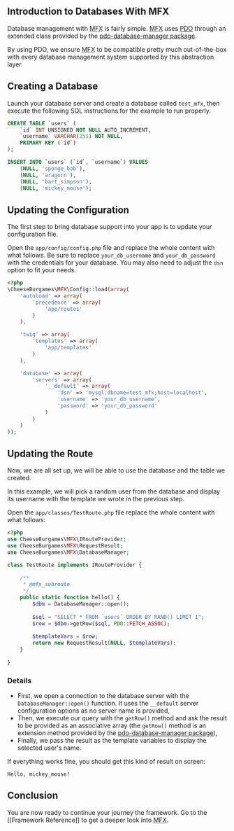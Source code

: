 ## Introduction to Databases With MFX

Database management with <abbr title="php-micro-framework in short">MFX</abbr> is fairly simple. <abbr title="php-micro-framework in short">MFX</abbr> uses [PDO](https://www.php.net/manual/en/book.pdo.php) through an extended class provided by the [pdo-database-manager package](https://packagist.org/packages/cheese-burgames/pdo-database-manager).

By using PDO, we ensure <abbr title="php-micro-framework in short">MFX</abbr> to be compatible pretty much out-of-the-box with every database management system supported by this abstraction layer.

## Creating a Database

Launch your database server and create a database called `test_mfx`, then execute the following SQL instructions for the example to run properly.

```sql
CREATE TABLE `users` (
	`id` INT UNSIGNED NOT NULL AUTO_INCREMENT,
	`username` VARCHAR(255) NOT NULL,
	PRIMARY KEY (`id`)
);

INSERT INTO `users` (`id`, `username`) VALUES
	(NULL, 'sponge_bob'),
	(NULL, 'aragorn'),
	(NULL, 'bart_simpson'),
	(NULL, 'mickey_mouse');
```

## Updating the Configuration

The first step to bring database support into your app is to update your configuration file.

Open the `app/config/config.php` file and replace the whole content with what follows. Be sure to replace `your_db_username` and `your_db_password` with the credentials for your database. You may also need to adjust the `dsn` option to fit your needs.

```php
<?php
\CheeseBurgames\MFX\Config::load(array(
	'autoload' => array(
		'precedence' => array(
			'app/routes'
		)
	),

	'twig' => array(
		'templates' => array(
			'app/templates'
		)
	),

	'database' => array(
		'servers' => array(
			'__default' => array(
				'dsn' => 'mysql:dbname=test_mfx;host=localhost',
				'username' => 'your_db_username',
				'password' => 'your_db_password'
			)
		)
	)
));
```

## Updating the Route

Now, we are all set up, we will be able to use the database and the table we created.

In this example, we will pick a random user from the database and display its username with the template we wrote in the previous step.

Open the `app/classes/TestRoute.php` file replace the whole content with what follows:

```php
<?php
use CheeseBurgames\MFX\IRouteProvider;
use CheeseBurgames\MFX\RequestResult;
use CheeseBurgames\MFX\DatabaseManager;

class TestRoute implements IRouteProvider {
	
	/**
	 * @mfx_subroute
	 */
	public static function hello() {
		$dbm = DatabaseManager::open();
		
		$sql = "SELECT * FROM `users` ORDER BY RAND() LIMIT 1";
		$row = $dbm->getRow($sql, PDO::FETCH_ASSOC);
		
		$templateVars = $row;
		return new RequestResult(NULL, $templateVars);
	}
	
}
```

### Details

* First, we open a connection to the database server with the `DatabaseManager::open()` function. It uses the `__default` server configuration options as no server name is provided,
* Then, we execute our query with the `getRow()` method and ask the result to be provided as an associative array (the `getRow()` method is an extension method provided by the [pdo-database-manager package](https://packagist.org/packages/cheese-burgames/pdo-database-manager)),
* Finally, we pass the result as the template variables to display the selected user's name.

If everything works fine, you should get this kind of result on screen:

```
Hello, mickey_mouse!
```

## Conclusion

You are now ready to continue your journey the framework. Go to the [[Framework Reference]] to get a deeper look into <abbr title="php-micro-framework in short">MFX</abbr>.
